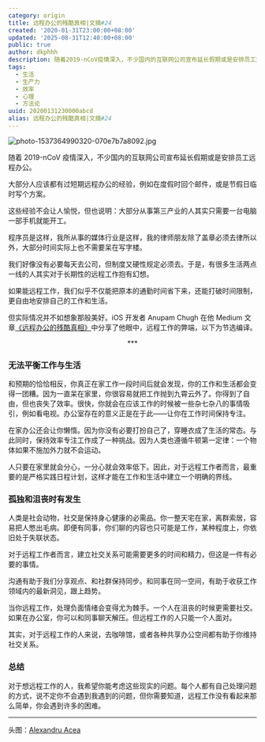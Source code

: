 ```yaml
---
category: origin
title: 远程办公的残酷真相|文摘#24
created: '2020-01-31T23:00:00+08:00'
updated: '2025-08-31T12:40:00+08:00'
public: true
author: dkphhh
description: 随着2019-nCoV疫情深入，不少国内的互联网公司宣布延长假期或是安排员工远程办公。
tags:
  - 生活
  - 生产力
  - 效率
  - 心理
  - 方法论
uuid: 20200131230000abcd
alias: 远程办公的残酷真相|文摘#24
---
```


![photo-1537364990320-070e7b7a8092.jpg](https://i.loli.net/2020/02/01/wmVrpOiHD8ZLboF.jpg)

随着 2019-nCoV 疫情深入，不少国内的互联网公司宣布延长假期或是安排员工远程办公。

大部分人应该都有过短期远程办公的经验，例如在度假时回个邮件，或是节假日临时写个方案。

这些经验不会让人愉悦，但也说明：大部分从事第三产业的人其实只需要一台电脑一部手机就能开工。

程序员是这样，我所从事的媒体行业是这样，我的律师朋友除了盖章必须去律所以外，大部分时间实际上也不需要呆在写字楼。

我们好像没有必要每天去公司，但制度又硬性规定必须去。于是，有很多生活两点一线的人其实对于长期性的远程工作抱有幻想。

如果能远程工作，我们似乎不仅能把原本的通勤时间省下来，还能打破时间限制，更自由地安排自己的工作和生活。

但实际情况并不如想象那般美好。iOS 开发者 Anupam Chugh 在他 Medium 文章[《远程办公的残酷真相》](https://medium.com/better-programming/ugly-truths-about-working-from-home-e9907c7091ba)中分享了他眼中，远程工作的弊端，以下为节选编译。

<center>***</center>

### **无法平衡工作与生活**

和预期的恰恰相反，你真正在家工作一段时间后就会发现，你的工作和生活都会变得一团糟。因为一直呆在家里，你很容易就把工作抛到九霄云外了。你得到了自由，但也丧失了效率。很快，你就会在应该工作的时候被一些杂七杂八的事情吸引，例如看电视。办公室存在的意义正是在于此——让你在工作时间保持专注。

在家办公还会让你懒惰。因为你没有必要打扮自己了，穿睡衣成了生活的常态。与此同时，保持效率专注工作成了一种挑战。因为人类也遵循牛顿第一定律：一个物体如果不施加外力就不会运动。

人只要在家里就会分心，一分心就会效率低下。因此，对于远程工作者而言，最重要的是严格实践日程计划，这样才能在工作和生活中建立一个明确的界线。

### **孤独和沮丧时有发生**

人类是社会动物，社交是保持身心健康的必需品。你一整天宅在家，离群索居，容易把人憋出毛病。即便有同事，你们聊的内容也只可能是工作，某种程度上，你依旧处于失联状态。

对于远程工作者而言，建立社交关系可能需要更多的时间和精力，但这是一件有必要的事情。

沟通有助于我们分享观点、和社群保持同步。和同事在同一空间，有助于收获工作领域内的最新洞见，跟上趋势。

当你远程工作，处理负面情绪会变得尤为棘手。一个人在沮丧的时候更需要社交。如果在办公室，你可以和同事聊天解压。但远程工作的人只能一个人面对。

其实，对于远程工作的人来说，去咖啡馆，或者各种共享办公空间都有助于你维持社交关系。

### 总结

对于想远程工作的人，我希望你能考虑这些现实的问题。每个人都有自己处理问题的方式，说不定你不会遇到我遇到的问题，但你需要知道，远程工作没有看起来那么简单，你会遇到许多的困难。

---

头图：[Alexandru Acea](https://unsplash.com/photos/rSeSXpQe0qI)
